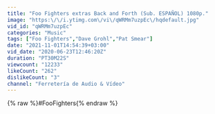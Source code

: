```yaml
---
title: "Foo Fighters extras Back and Forth (Sub. ESPAÑOL) 1080p."
image: "https:\/\/i.ytimg.com\/vi\/qWRMm7uzpEc\/hqdefault.jpg"
vid_id: "qWRMm7uzpEc"
categories: "Music"
tags: ["Foo Fighters","Dave Grohl","Pat Smear"]
date: "2021-11-01T14:54:39+03:00"
vid_date: "2020-06-23T12:46:20Z"
duration: "PT30M22S"
viewcount: "12233"
likeCount: "262"
dislikeCount: "3"
channel: "Ferretería de Audio & Vídeo"
---
```

{% raw %}#FooFighters{% endraw %}
